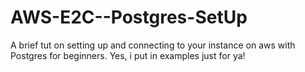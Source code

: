 # AWS-E2C--Postgres-SetUp
A brief tut on setting up and connecting to your instance on aws with Postgres for beginners.
Yes, i put in examples just for ya!
